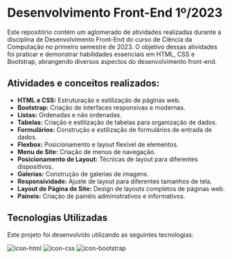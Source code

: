 # Desenvolvimento Front-End 1º/2023
Este repositório contém um aglomerado de atividades realizadas durante a disciplina de Desenvolvimento Front-End do curso de Ciência da Computação no primeiro semestre de 2023. O objetivo dessas atividades foi praticar e demonstrar habilidades essenciais em HTML, CSS e Bootstrap, abrangendo diversos aspectos do desenvolvimento front-end.

## Atividades e conceitos realizados:

- **HTML e CSS:** Estruturação e estilização de páginas web.
- **Bootstrap:** Criação de interfaces responsivas e modernas.
- **Listas:** Ordenadas e não ordenadas.
- **Tabelas:** Criação e estilização de tabelas para organização de dados.
- **Formulários:** Construção e estilização de formulários de entrada de dados.
- **Flexbox:** Posicionamento e layout flexível de elementos.
- **Menu de Site:** Criação de menus de navegação.
- **Posicionamento de Layout:** Técnicas de layout para diferentes dispositivos.
- **Galerias:** Construção de galerias de imagens.
- **Responsividade:** Ajuste de layout para diferentes tamanhos de tela.
- **Layout de Página de Site:** Design de layouts completos de páginas web.
- **Paineis:** Criação de painéis administrativos e informativos.

## Tecnologias Utilizadas

Este projeto foi desenvolvido utilizando as seguintes tecnologias:

![icon-html](https://github.com/user-attachments/assets/058ffd29-ce3d-48c1-b008-4785bcc300af)
![icon-css](https://github.com/user-attachments/assets/19ed1e94-1284-42b1-b2c0-d54792f0f376)
![icon-bootstrap](https://github.com/user-attachments/assets/5dcaac35-a077-4e66-b5b6-791592bcf39a)
